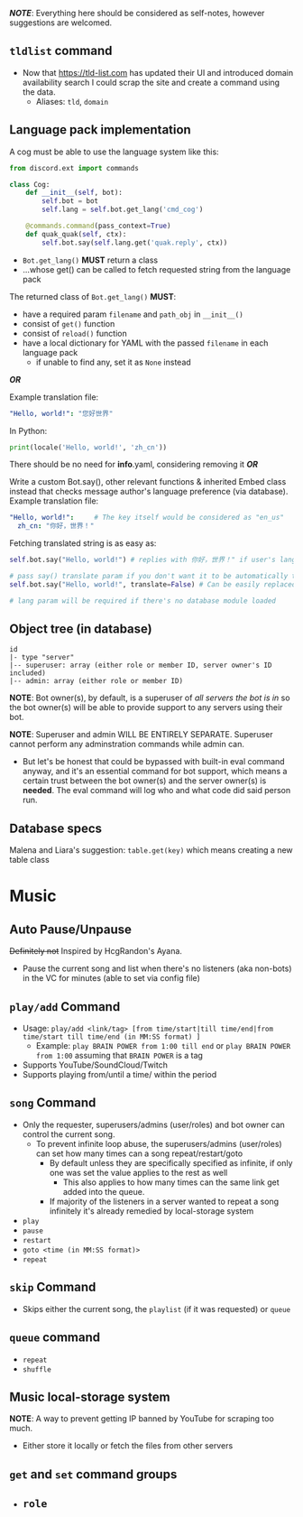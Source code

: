 ***NOTE***: Everything here should be considered as self-notes, however suggestions are welcomed.
## `tldlist` command
- Now that https://tld-list.com has updated their UI and introduced domain availability search I could scrap the site and create a command using the data.
  - Aliases: `tld`, `domain`

## Language pack implementation
A cog must be able to use the language system like this:

```py
from discord.ext import commands

class Cog:
    def __init__(self, bot):
        self.bot = bot
        self.lang = self.bot.get_lang('cmd_cog')

    @commands.command(pass_context=True)
    def quak_quak(self, ctx):
        self.bot.say(self.lang.get('quak.reply', ctx))
```
- `Bot.get_lang()` **MUST** return a class
- ...whose get() can be called to fetch requested string from the language pack

The returned class of `Bot.get_lang()` **MUST**:
- have a required param `filename` and `path_obj` in `__init__()`
- consist of `get()` function
- consist of `reload()` function
- have a local dictionary for YAML with the passed `filename` in each language pack
  - if unable to find any, set it as `None` instead

***OR***

Example translation file:
```yaml
"Hello, world!": "您好世界"
```
In Python:
```py
print(locale('Hello, world!', 'zh_cn'))
```

There should be no need for __info__.yaml, considering removing it
***OR***

Write a custom Bot.say(), other relevant functions & inherited Embed class instead that checks message author's language preference (via database).
Example translation file:
```yaml
"Hello, world!":     # The key itself would be considered as "en_us"
  zh_cn: "你好，世界！"
```
Fetching translated string is as easy as:
```py
self.bot.say("Hello, world!") # replies with 你好，世界！" if user's lang pref is zh_cn

# pass say() translate param if you don't want it to be automatically translated.
self.bot.say("Hello, world!", translate=False) # Can be easily replaced with Ctrl+F'ing "translate=False" if you want to use cogs that contains this on other bots

# lang param will be required if there's no database module loaded

```

## Object tree (in database)
```
id
|- type "server"
|-- superuser: array (either role or member ID, server owner's ID included)
|-- admin: array (either role or member ID)
```
**NOTE**: Bot owner(s), by default, is a superuser of *all servers the bot is in* so the bot owner(s) will be able to provide support to any servers using their bot.

**NOTE**: Superuser and admin WILL BE ENTIRELY SEPARATE. Superuser cannot perform any adminstration commands while admin can. 
- But let's be honest that could be bypassed with built-in eval command anyway, and it's an essential command for bot support, which means a certain trust between the bot owner(s) and the server owner(s) is **needed**. The eval command will log who and what code did said person run.

## Database specs
Malena and Liara's suggestion: `table.get(key)` which means creating a new table class

# Music
## Auto Pause/Unpause
~~Definitely not~~ Inspired by HcgRandon's Ayana.
- Pause the current song and list when there's no listeners (aka non-bots) in the VC for minutes (able to set via config file)

## `play/add` Command
- Usage: `play/add <link/tag> [from time/start|till time/end|from time/start till time/end (in MM:SS format) ]`
  - Example: `play BRAIN POWER from 1:00 till end` or `play BRAIN POWER from 1:00` assuming that `BRAIN POWER` is a tag 
- Supports YouTube/SoundCloud/Twitch
- Supports playing from/until a time/ within the period


## `song` Command
- Only the requester, superusers/admins (user/roles) and bot owner can control the current song.
  - To prevent infinite loop abuse, the superusers/admins (user/roles) can set how many times can a song repeat/restart/goto
    - By default unless they are specifically specified as infinite, if only one was set the value applies to the rest as well
      - This also applies to how many times can the same link get added into the queue.
    -  If majority of the listeners in a server wanted to repeat a song infinitely it's already remedied by local-storage system 
- `play`
- `pause`
- `restart`
- `goto <time (in MM:SS format)>`
- `repeat`

## `skip` Command
- Skips either the current song, the `playlist` (if it was requested) or `queue`

## `queue` command
- `repeat`
- `shuffle`

## Music local-storage system
**NOTE**: A way to prevent getting IP banned by YouTube for scraping too much.
- Either store it locally or fetch the files from other servers

## `get` and `set` command groups
- `role`
  - 